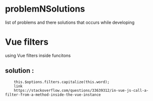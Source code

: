 # problemNSolutions
list of problems and there solutions that occurs while developing 

# Vue filters 
using Vue filters inside funcitons

## solution : 
        this.$options.filters.capitalize(this.word);
        link 
        https://stackoverflow.com/questions/33639312/in-vue-js-call-a-filter-from-a-method-inside-the-vue-instance



